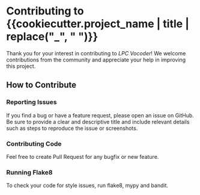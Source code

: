 # Contributing to **{{cookiecutter.project_name | title | replace("_", " ")}}**

Thank you for your interest in contributing to *LPC Vocoder*! We welcome
contributions from the community and appreciate your help in improving this
project.

## How to Contribute

### Reporting Issues

If you find a bug or have a feature request, please open an issue on GitHub. Be
sure to provide a clear and descriptive title and include relevant details such
as steps to reproduce the issue or screenshots.

### Contributing Code

Feel free to create Pull Request for any bugfix or new feature.

### Running Flake8

To check your code for style issues, run flake8, mypy and bandit.
